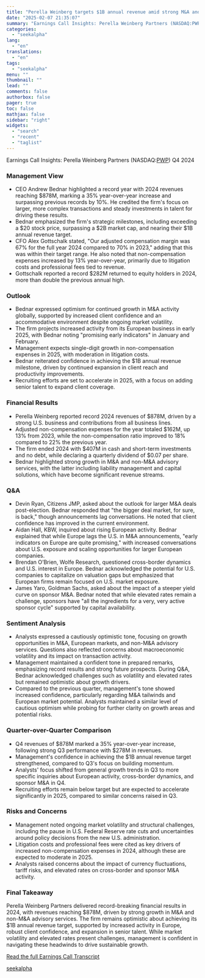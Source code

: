 ```yaml
---
title: "Perella Weinberg targets $1B annual revenue amid strong M&A and restructuring growth"
date: "2025-02-07 21:35:07"
summary: "Earnings Call Insights: Perella Weinberg Partners (NASDAQ:PWP) Q4 2024 Management View CEO Andrew Bednar highlighted a record year with 2024 revenues reaching $878M, marking a 35% year-over-year increase and surpassing previous records by 10%. He credited the firm's focus on larger, more complex transactions and steady investments in talent for..."
categories:
  - "seekalpha"
lang:
  - "en"
translations:
  - "en"
tags:
  - "seekalpha"
menu: ""
thumbnail: ""
lead: ""
comments: false
authorbox: false
pager: true
toc: false
mathjax: false
sidebar: "right"
widgets:
  - "search"
  - "recent"
  - "taglist"
---
```


Earnings Call Insights: Perella Weinberg Partners (NASDAQ:[PWP](https://seekingalpha.com/symbol/PWP "Perella Weinberg Partners")) Q4 2024

### Management View

* CEO Andrew Bednar highlighted a record year with 2024 revenues reaching $878M, marking a 35% year-over-year increase and surpassing previous records by 10%. He credited the firm's focus on larger, more complex transactions and steady investments in talent for driving these results.
* Bednar emphasized the firm's strategic milestones, including exceeding a $20 stock price, surpassing a $2B market cap, and nearing their $1B annual revenue target.
* CFO Alex Gottschalk stated, "Our adjusted compensation margin was 67% for the full year 2024 compared to 70% in 2023," adding that this was within their target range. He also noted that non-compensation expenses increased by 13% year-over-year, primarily due to litigation costs and professional fees tied to revenue.
* Gottschalk reported a record $282M returned to equity holders in 2024, more than double the previous annual high.

### Outlook

* Bednar expressed optimism for continued growth in M&A activity globally, supported by increased client confidence and an accommodative environment despite ongoing market volatility.
* The firm projects increased activity from its European business in early 2025, with Bednar noting "promising early indicators" in January and February.
* Management expects single-digit growth in non-compensation expenses in 2025, with moderation in litigation costs.
* Bednar reiterated confidence in achieving the $1B annual revenue milestone, driven by continued expansion in client reach and productivity improvements.
* Recruiting efforts are set to accelerate in 2025, with a focus on adding senior talent to expand client coverage.

### Financial Results

* Perella Weinberg reported record 2024 revenues of $878M, driven by a strong U.S. business and contributions from all business lines.
* Adjusted non-compensation expenses for the year totaled $162M, up 13% from 2023, while the non-compensation ratio improved to 18% compared to 22% the previous year.
* The firm ended 2024 with $407M in cash and short-term investments and no debt, while declaring a quarterly dividend of $0.07 per share.
* Bednar highlighted strong growth in M&A and non-M&A advisory services, with the latter including liability management and capital solutions, which have become significant revenue streams.

### Q&A

* Devin Ryan, Citizens JMP, asked about the outlook for larger M&A deals post-election. Bednar responded that "the bigger deal market, for sure, is back," though announcements lag conversations. He noted that client confidence has improved in the current environment.
* Aidan Hall, KBW, inquired about rising European activity. Bednar explained that while Europe lags the U.S. in M&A announcements, "early indicators on Europe are quite promising," with increased conversations about U.S. exposure and scaling opportunities for larger European companies.
* Brendan O’Brien, Wolfe Research, questioned cross-border dynamics and U.S. interest in Europe. Bednar acknowledged the potential for U.S. companies to capitalize on valuation gaps but emphasized that European firms remain focused on U.S. market exposure.
* James Yaro, Goldman Sachs, asked about the impact of a steeper yield curve on sponsor M&A. Bednar noted that while elevated rates remain a challenge, sponsors have "all the ingredients for a very, very active sponsor cycle" supported by capital availability.

### Sentiment Analysis

* Analysts expressed a cautiously optimistic tone, focusing on growth opportunities in M&A, European markets, and non-M&A advisory services. Questions also reflected concerns about macroeconomic volatility and its impact on transaction activity.
* Management maintained a confident tone in prepared remarks, emphasizing record results and strong future prospects. During Q&A, Bednar acknowledged challenges such as volatility and elevated rates but remained optimistic about growth drivers.
* Compared to the previous quarter, management's tone showed increased confidence, particularly regarding M&A tailwinds and European market potential. Analysts maintained a similar level of cautious optimism while probing for further clarity on growth areas and potential risks.

### Quarter-over-Quarter Comparison

* Q4 revenues of $878M marked a 35% year-over-year increase, following strong Q3 performance with $278M in revenues.
* Management's confidence in achieving the $1B annual revenue target strengthened, compared to Q3's focus on building momentum.
* Analysts' focus shifted from general growth trends in Q3 to more specific inquiries about European activity, cross-border dynamics, and sponsor M&A in Q4.
* Recruiting efforts remain below target but are expected to accelerate significantly in 2025, compared to similar concerns raised in Q3.

### Risks and Concerns

* Management noted ongoing market volatility and structural challenges, including the pause in U.S. Federal Reserve rate cuts and uncertainties around policy decisions from the new U.S. administration.
* Litigation costs and professional fees were cited as key drivers of increased non-compensation expenses in 2024, although these are expected to moderate in 2025.
* Analysts raised concerns about the impact of currency fluctuations, tariff risks, and elevated rates on cross-border and sponsor M&A activity.

### Final Takeaway

Perella Weinberg Partners delivered record-breaking financial results in 2024, with revenues reaching $878M, driven by strong growth in M&A and non-M&A advisory services. The firm remains optimistic about achieving its $1B annual revenue target, supported by increased activity in Europe, robust client confidence, and expansion in senior talent. While market volatility and elevated rates present challenges, management is confident in navigating these headwinds to drive sustainable growth.

[Read the full Earnings Call Transcript](https://seekingalpha.com/symbol/PWP/earnings/transcripts)

[seekalpha](https://seekingalpha.com/news/4405253-perella-weinberg-targets-1b-annual-revenue-amid-strong-m-and-a-and-restructuring-growth)
